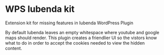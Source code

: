 # WPS Iubenda kit
Extension kit for missing features in Iubenda WordPress Plugin

By default Iubenda leaves an empty whitespace where youtube and google maps should render. 
This plugin creates a friendlier UI so the vistors know what to do in order to accept the cookies needed to view the hidden content.
